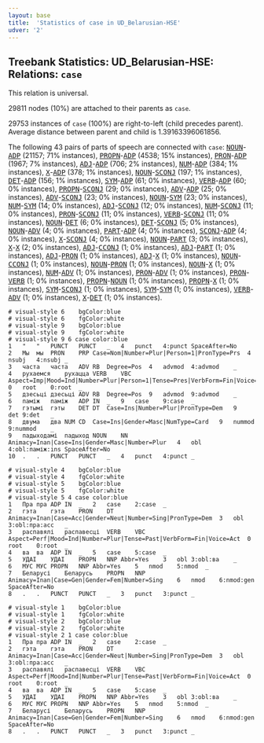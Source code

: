 ```yaml
---
layout: base
title:  'Statistics of case in UD_Belarusian-HSE'
udver: '2'
---
```


## Treebank Statistics: UD_Belarusian-HSE: Relations: `case`

This relation is universal.

29811 nodes (10%) are attached to their parents as `case`.

29753 instances of `case` (100%) are right-to-left (child precedes parent).
Average distance between parent and child is 1.39163396061856.

The following 43 pairs of parts of speech are connected with `case`: <tt><a href="be_hse-pos-NOUN.html">NOUN</a></tt>-<tt><a href="be_hse-pos-ADP.html">ADP</a></tt> (21157; 71% instances), <tt><a href="be_hse-pos-PROPN.html">PROPN</a></tt>-<tt><a href="be_hse-pos-ADP.html">ADP</a></tt> (4538; 15% instances), <tt><a href="be_hse-pos-PRON.html">PRON</a></tt>-<tt><a href="be_hse-pos-ADP.html">ADP</a></tt> (1967; 7% instances), <tt><a href="be_hse-pos-ADJ.html">ADJ</a></tt>-<tt><a href="be_hse-pos-ADP.html">ADP</a></tt> (706; 2% instances), <tt><a href="be_hse-pos-NUM.html">NUM</a></tt>-<tt><a href="be_hse-pos-ADP.html">ADP</a></tt> (384; 1% instances), <tt><a href="be_hse-pos-X.html">X</a></tt>-<tt><a href="be_hse-pos-ADP.html">ADP</a></tt> (378; 1% instances), <tt><a href="be_hse-pos-NOUN.html">NOUN</a></tt>-<tt><a href="be_hse-pos-SCONJ.html">SCONJ</a></tt> (197; 1% instances), <tt><a href="be_hse-pos-DET.html">DET</a></tt>-<tt><a href="be_hse-pos-ADP.html">ADP</a></tt> (156; 1% instances), <tt><a href="be_hse-pos-SYM.html">SYM</a></tt>-<tt><a href="be_hse-pos-ADP.html">ADP</a></tt> (61; 0% instances), <tt><a href="be_hse-pos-VERB.html">VERB</a></tt>-<tt><a href="be_hse-pos-ADP.html">ADP</a></tt> (60; 0% instances), <tt><a href="be_hse-pos-PROPN.html">PROPN</a></tt>-<tt><a href="be_hse-pos-SCONJ.html">SCONJ</a></tt> (29; 0% instances), <tt><a href="be_hse-pos-ADV.html">ADV</a></tt>-<tt><a href="be_hse-pos-ADP.html">ADP</a></tt> (25; 0% instances), <tt><a href="be_hse-pos-ADV.html">ADV</a></tt>-<tt><a href="be_hse-pos-SCONJ.html">SCONJ</a></tt> (23; 0% instances), <tt><a href="be_hse-pos-NOUN.html">NOUN</a></tt>-<tt><a href="be_hse-pos-SYM.html">SYM</a></tt> (23; 0% instances), <tt><a href="be_hse-pos-NUM.html">NUM</a></tt>-<tt><a href="be_hse-pos-SYM.html">SYM</a></tt> (14; 0% instances), <tt><a href="be_hse-pos-ADJ.html">ADJ</a></tt>-<tt><a href="be_hse-pos-SCONJ.html">SCONJ</a></tt> (12; 0% instances), <tt><a href="be_hse-pos-NUM.html">NUM</a></tt>-<tt><a href="be_hse-pos-SCONJ.html">SCONJ</a></tt> (11; 0% instances), <tt><a href="be_hse-pos-PRON.html">PRON</a></tt>-<tt><a href="be_hse-pos-SCONJ.html">SCONJ</a></tt> (11; 0% instances), <tt><a href="be_hse-pos-VERB.html">VERB</a></tt>-<tt><a href="be_hse-pos-SCONJ.html">SCONJ</a></tt> (11; 0% instances), <tt><a href="be_hse-pos-NOUN.html">NOUN</a></tt>-<tt><a href="be_hse-pos-DET.html">DET</a></tt> (6; 0% instances), <tt><a href="be_hse-pos-DET.html">DET</a></tt>-<tt><a href="be_hse-pos-SCONJ.html">SCONJ</a></tt> (5; 0% instances), <tt><a href="be_hse-pos-NOUN.html">NOUN</a></tt>-<tt><a href="be_hse-pos-ADV.html">ADV</a></tt> (4; 0% instances), <tt><a href="be_hse-pos-PART.html">PART</a></tt>-<tt><a href="be_hse-pos-ADP.html">ADP</a></tt> (4; 0% instances), <tt><a href="be_hse-pos-SCONJ.html">SCONJ</a></tt>-<tt><a href="be_hse-pos-ADP.html">ADP</a></tt> (4; 0% instances), <tt><a href="be_hse-pos-X.html">X</a></tt>-<tt><a href="be_hse-pos-SCONJ.html">SCONJ</a></tt> (4; 0% instances), <tt><a href="be_hse-pos-NOUN.html">NOUN</a></tt>-<tt><a href="be_hse-pos-PART.html">PART</a></tt> (3; 0% instances), <tt><a href="be_hse-pos-X.html">X</a></tt>-<tt><a href="be_hse-pos-X.html">X</a></tt> (2; 0% instances), <tt><a href="be_hse-pos-ADJ.html">ADJ</a></tt>-<tt><a href="be_hse-pos-CCONJ.html">CCONJ</a></tt> (1; 0% instances), <tt><a href="be_hse-pos-ADJ.html">ADJ</a></tt>-<tt><a href="be_hse-pos-PART.html">PART</a></tt> (1; 0% instances), <tt><a href="be_hse-pos-ADJ.html">ADJ</a></tt>-<tt><a href="be_hse-pos-PRON.html">PRON</a></tt> (1; 0% instances), <tt><a href="be_hse-pos-ADJ.html">ADJ</a></tt>-<tt><a href="be_hse-pos-X.html">X</a></tt> (1; 0% instances), <tt><a href="be_hse-pos-NOUN.html">NOUN</a></tt>-<tt><a href="be_hse-pos-CCONJ.html">CCONJ</a></tt> (1; 0% instances), <tt><a href="be_hse-pos-NOUN.html">NOUN</a></tt>-<tt><a href="be_hse-pos-PRON.html">PRON</a></tt> (1; 0% instances), <tt><a href="be_hse-pos-NOUN.html">NOUN</a></tt>-<tt><a href="be_hse-pos-X.html">X</a></tt> (1; 0% instances), <tt><a href="be_hse-pos-NUM.html">NUM</a></tt>-<tt><a href="be_hse-pos-ADV.html">ADV</a></tt> (1; 0% instances), <tt><a href="be_hse-pos-PRON.html">PRON</a></tt>-<tt><a href="be_hse-pos-ADV.html">ADV</a></tt> (1; 0% instances), <tt><a href="be_hse-pos-PRON.html">PRON</a></tt>-<tt><a href="be_hse-pos-VERB.html">VERB</a></tt> (1; 0% instances), <tt><a href="be_hse-pos-PROPN.html">PROPN</a></tt>-<tt><a href="be_hse-pos-NOUN.html">NOUN</a></tt> (1; 0% instances), <tt><a href="be_hse-pos-PROPN.html">PROPN</a></tt>-<tt><a href="be_hse-pos-X.html">X</a></tt> (1; 0% instances), <tt><a href="be_hse-pos-SYM.html">SYM</a></tt>-<tt><a href="be_hse-pos-SCONJ.html">SCONJ</a></tt> (1; 0% instances), <tt><a href="be_hse-pos-SYM.html">SYM</a></tt>-<tt><a href="be_hse-pos-SYM.html">SYM</a></tt> (1; 0% instances), <tt><a href="be_hse-pos-VERB.html">VERB</a></tt>-<tt><a href="be_hse-pos-ADV.html">ADV</a></tt> (1; 0% instances), <tt><a href="be_hse-pos-X.html">X</a></tt>-<tt><a href="be_hse-pos-DET.html">DET</a></tt> (1; 0% instances).


~~~ conllu
# visual-style 6	bgColor:blue
# visual-style 6	fgColor:white
# visual-style 9	bgColor:blue
# visual-style 9	fgColor:white
# visual-style 9 6 case	color:blue
1	"	"	PUNCT	PUNCT	_	4	punct	4:punct	SpaceAfter=No
2	Мы	мы	PRON	PRP	Case=Nom|Number=Plur|Person=1|PronType=Prs	4	nsubj	4:nsubj	_
3	часта	часта	ADV	RB	Degree=Pos	4	advmod	4:advmod	_
4	рухаемся	рухацца	VERB	VBC	Aspect=Imp|Mood=Ind|Number=Plur|Person=1|Tense=Pres|VerbForm=Fin|Voice=Mid	0	root	0:root	_
5	дзесьці	дзесьці	ADV	RB	Degree=Pos	9	advmod	9:advmod	_
6	паміж	паміж	ADP	IN	_	9	case	9:case	_
7	гэтымі	гэты	DET	DT	Case=Ins|Number=Plur|PronType=Dem	9	det	9:det	_
8	двума	два	NUM	CD	Case=Ins|Gender=Masc|NumType=Card	9	nummod	9:nummod	_
9	падыходамі	падыход	NOUN	NN	Animacy=Inan|Case=Ins|Gender=Masc|Number=Plur	4	obl	4:obl:паміж:ins	SpaceAfter=No
10	.	.	PUNCT	PUNCT	_	4	punct	4:punct	_

~~~


~~~ conllu
# visual-style 4	bgColor:blue
# visual-style 4	fgColor:white
# visual-style 5	bgColor:blue
# visual-style 5	fgColor:white
# visual-style 5 4 case	color:blue
1	Пра	пра	ADP	IN	_	2	case	2:case	_
2	гэта	гэта	PRON	DT	Animacy=Inan|Case=Acc|Gender=Neut|Number=Sing|PronType=Dem	3	obl	3:obl:пра:acc	_
3	распавялі	распавесці	VERB	VBC	Aspect=Perf|Mood=Ind|Number=Plur|Tense=Past|VerbForm=Fin|Voice=Act	0	root	0:root	_
4	ва	ва	ADP	IN	_	5	case	5:case	_
5	УДАІ	УДАІ	PROPN	NNP	Abbr=Yes	3	obl	3:obl:ва	_
6	МУС	МУС	PROPN	NNP	Abbr=Yes	5	nmod	5:nmod	_
7	Беларусі	Беларусь	PROPN	NNP	Animacy=Inan|Case=Gen|Gender=Fem|Number=Sing	6	nmod	6:nmod:gen	SpaceAfter=No
8	.	.	PUNCT	PUNCT	_	3	punct	3:punct	_

~~~


~~~ conllu
# visual-style 1	bgColor:blue
# visual-style 1	fgColor:white
# visual-style 2	bgColor:blue
# visual-style 2	fgColor:white
# visual-style 2 1 case	color:blue
1	Пра	пра	ADP	IN	_	2	case	2:case	_
2	гэта	гэта	PRON	DT	Animacy=Inan|Case=Acc|Gender=Neut|Number=Sing|PronType=Dem	3	obl	3:obl:пра:acc	_
3	распавялі	распавесці	VERB	VBC	Aspect=Perf|Mood=Ind|Number=Plur|Tense=Past|VerbForm=Fin|Voice=Act	0	root	0:root	_
4	ва	ва	ADP	IN	_	5	case	5:case	_
5	УДАІ	УДАІ	PROPN	NNP	Abbr=Yes	3	obl	3:obl:ва	_
6	МУС	МУС	PROPN	NNP	Abbr=Yes	5	nmod	5:nmod	_
7	Беларусі	Беларусь	PROPN	NNP	Animacy=Inan|Case=Gen|Gender=Fem|Number=Sing	6	nmod	6:nmod:gen	SpaceAfter=No
8	.	.	PUNCT	PUNCT	_	3	punct	3:punct	_

~~~


